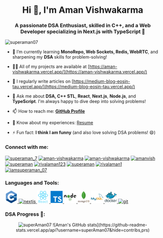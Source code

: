 <h1 align="center">Hi 👋, I'm Aman Vishwakarma</h1>
<h3 align="center">A passionate DSA Enthusiast, skilled in C++, and a Web Developer specializing in Next.js with TypeScript 🚀</h3>

<p align="left"> <img src="https://komarev.com/ghpvc/?username=superaman07&label=Profile%20views&color=0e75b6&style=flat" alt="superaman07" /> </p>

- 🌱 I’m currently learning **MonoRepo, Web Sockets, Redis, WebRTC**, and sharpening my **DSA** skills for problem-solving!

- 👨‍💻 All of my projects are available at [https://aman-vishwakarma.vercel.app/](https://aman-vishwakarma.vercel.app/)

- 📝 I regularly write articles on [https://medium-blog-eosin-tau.vercel.app/](https://medium-blog-eosin-tau.vercel.app/)

- 💬 Ask me about **DSA, C++ STL**, **React**, **Next.js**, **Node.js**, and **TypeScript**. I'm always happy to dive deep into solving problems!

- 📫 How to reach me: **[GitHub Profile](https://github.com/superAman07)**

- 📄 Know about my experiences: [Resume](https://aman-vishwakarma.vercel.app/Resume.pdf)

- ⚡ Fun fact: **I think I am funny** (and also love solving DSA problems! 😄)

<h3 align="left">Connect with me:</h3>
<p align="left">
  <a href="https://twitter.com/superaman_7" target="blank"><img align="center" src="https://raw.githubusercontent.com/rahuldkjain/github-profile-readme-generator/master/src/images/icons/Social/twitter.svg" alt="superaman_7" height="30" width="40" /></a>
  <a href="https://linkedin.com/in/aman-vishwakarma-272797253/" target="blank"><img align="center" src="https://raw.githubusercontent.com/rahuldkjain/github-profile-readme-generator/master/src/images/icons/Social/linked-in-alt.svg" alt="aman-vishwakarma" height="30" width="40" /></a>
  <a href="https://stackoverflow.com/users/27481191/aman-vishwakarma" target="blank"><img align="center" src="https://raw.githubusercontent.com/rahuldkjain/github-profile-readme-generator/master/src/images/icons/Social/stack-overflow.svg" alt="aman-vishwakarma" height="30" width="40" /></a>
  <a href="https://codesandbox.com/amanvish" target="blank"><img align="center" src="https://raw.githubusercontent.com/rahuldkjain/github-profile-readme-generator/master/src/images/icons/Social/codesandbox.svg" alt="amanvish" height="30" width="40" /></a>
  <a href="https://www.codechef.com/users/superaman" target="blank"><img align="center" src="https://cdn.jsdelivr.net/npm/simple-icons@3.1.0/icons/codechef.svg" alt="superaman" height="30" width="40" /></a>
  <a href="https://www.hackerrank.com/profile/rivalaman123" target="blank"><img align="center" src="https://raw.githubusercontent.com/rahuldkjain/github-profile-readme-generator/master/src/images/icons/Social/hackerrank.svg" alt="rivalaman123" height="30" width="40" /></a>
  <a href="https://www.leetcode.com/superaman" target="blank"><img align="center" src="https://raw.githubusercontent.com/rahuldkjain/github-profile-readme-generator/master/src/images/icons/Social/leet-code.svg" alt="superaman" height="30" width="40" /></a>
  <a href="https://auth.geeksforgeeks.org/user/rivalaman1" target="blank"><img align="center" src="https://raw.githubusercontent.com/rahuldkjain/github-profile-readme-generator/master/src/images/icons/Social/geeks-for-geeks.svg" alt="rivalaman1" height="30" width="40" /></a>
  <a href="https://discord.gg/iamsuperaman_07" target="blank"><img align="center" src="https://raw.githubusercontent.com/rahuldkjain/github-profile-readme-generator/master/src/images/icons/Social/discord.svg" alt="iamsuperaman_07" height="30" width="40" /></a>
</p>

<h3 align="left">Languages and Tools:</h3>
<p align="left">
  <a href="https://www.w3schools.com/cpp/" target="_blank" rel="noreferrer"> 
    <img src="https://raw.githubusercontent.com/devicons/devicon/master/icons/cplusplus/cplusplus-original.svg" alt="cplusplus" width="40" height="40" /> 
  </a> 
  <a href="https://nextjs.org/" target="_blank" rel="noreferrer"> 
    <img src="https://cdn.worldvectorlogo.com/logos/nextjs-2.svg" alt="nextjs" width="40" height="40" />
  </a> 
  <a href="https://reactjs.org/" target="_blank" rel="noreferrer">
    <img src="https://raw.githubusercontent.com/devicons/devicon/master/icons/react/react-original-wordmark.svg" alt="react" width="40" height="40"/>
  </a> 
  <a href="https://www.typescriptlang.org/" target="_blank" rel="noreferrer">
    <img src="https://raw.githubusercontent.com/devicons/devicon/master/icons/typescript/typescript-original.svg" alt="typescript" width="40" height="40"/>
  </a> 
  <a href="https://nodejs.org" target="_blank" rel="noreferrer">
    <img src="https://raw.githubusercontent.com/devicons/devicon/master/icons/nodejs/nodejs-original-wordmark.svg" alt="nodejs" width="40" height="40"/>
  </a> 
  <a href="https://www.mongodb.com/" target="_blank" rel="noreferrer">
    <img src="https://raw.githubusercontent.com/devicons/devicon/master/icons/mongodb/mongodb-original-wordmark.svg" alt="mongodb" width="40" height="40"/>
  </a>
  <a href="https://www.mysql.com/" target="_blank" rel="noreferrer">
    <img src="https://raw.githubusercontent.com/devicons/devicon/master/icons/mysql/mysql-original-wordmark.svg" alt="mysql" width="40" height="40"/>
  </a>
  <a href="https://www.docker.com/" target="_blank" rel="noreferrer">
    <img src="https://raw.githubusercontent.com/devicons/devicon/master/icons/docker/docker-original-wordmark.svg" alt="docker" width="40" height="40"/>
  </a>
  <a href="https://git-scm.com/" target="_blank" rel="noreferrer">
    <img src="https://www.vectorlogo.zone/logos/git-scm/git-scm-icon.svg" alt="git" width="40" height="40"/>
  </a>
</p>

<h3 align="left">DSA Progress 💪:</h3>

<p align="center">
  <img src="https://github-readme-stats.vercel.app/api/top-langs/?username=superAman07&layout=compact&theme=dracula" alt="superAman07" />
![Aman's GitHub stats](https://github-readme-stats.vercel.app/api?username=superAman07&hide=contribs,prs)
</p>


